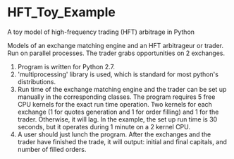 # HFT_Toy_Example
A toy model of high-frequency trading (HFT) arbitrage in Python

Models of an exchange matching engine and an HFT arbitrageur or trader. Run on parallel processes. The trader grabs opportunities on 2 exchanges. 

1. Program is written for Python 2.7.
2. 'multiprocessing' library is used, which is standard for most python's distributions.
3. Run time of the exchange matching engine and the trader can be set up manually in the corresponding classes. The program        requires 5 free CPU kernels for the exact run time operation. Two kernels for each exchange (1 for quotes generation and 1 for order filling) and 1 for the trader. Otherwise, it will lag. In the example, the set up run time is 30 seconds, but it operates during 1 minute on a 2 kernel CPU.
4. A user should just lunch the program. After the exchanges and the trader have finished the trade, it will output: initial and final capitals, and number of filled orders.

